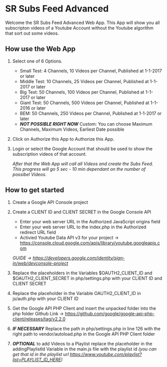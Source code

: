 # SR Subs Feed Advanced

Welcome the SR Subs Feed Advanced Web App.
This App will show you all subscripton videos of a Youtube Account without the Youtube algorithm that sort out some videos.

## How use the Web App

1. Select one of 6 Options.
    - Small Test: 4 Channels, 10 Videos per Channel, Published at 1-1-2017 or later
    - Middle Test: 10 Channels, 25 Videos per Channel, Published at 1-1-2017 or later
    - Big Test: 50 Channels, 100 Videos per Channel, Published at 1-1-2017 or later
    - Giant Test: 50 Channels, 500 Videos per Channel, Published at 1-1-2016 or later
    - BEM: 50 Channels, 250 Videos per Channel, Published at 1-1-2017 or later
    - **_NOT POSSIBLE RIGHT NOW_** Custom: You can choose Maximum Channels, Maximum Videos, Earliest Date possible 

2. Click on Authorize this App to Authorize this App.

3. Login or select the Google Account that should be used to show the subscription videos of that account.

    *After that the Web App will call all Videos and create the Subs Feed. 
    This progress will go 5 sec - 10 min dependant on the number of possibel Videos.*

## How to get started

1. Create a Google API Console project

2. Create a CLIENT ID and CLIENT SECRET in the Google Console API   
    - Enter your web server URL in the Authorized JavaScript origins field
    - Enter your web server URL to the index.php in the Authorized redirect URL field
    - Activied Youtube Data API v3 for your project -> https://console.cloud.google.com/apis/library/youtube.googleapis.com
    
    *GUIDE -> https://developers.google.com/identity/sign-in/web/devconsole-project*

3. Replace the placeholders in the Variables $OAUTH2_CLIENT_ID and $OAUTH2_CLIENT_SECRET in php/settings.php with your CLIENT ID and CLIENT SECRET

4. Replace the placeholder in the Variable OAUTH2_CLIENT_ID in js/auth.php with your CLIENT ID

5. Get the Google API PHP Client and insert the unpacked folder into the php folder
    Github Link -> https://github.com/google/google-api-php-client/releases/tag/v2.2.0
    
6. **_IF NECESSARY_** Replace the path in php/settings.php in line 126 with the right path to vendor/autoload.php in the Google API PHP Client folder

7. **_OPTIONAL_** to add Videos to a Playlist replace the placeholder in the addingPlaylistId Variable in the main.js file with the playlist id *(you can get that id in the playlist url https://www.youtube.com/playlist?list=PLAYLIST_ID_HERE)*
